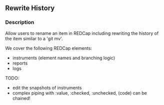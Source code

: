 ## Rewrite History

### Description

Allow users to rename an item in REDCap including rewriting the history of the item similar to a 'git mv'.

We cover the following REDCap elements:
- instruments (element names and branching logic)
- reports
- logs

TODO:
- edit the snapshots of instruments
- complex piping with :value, :checked, :unchecked, (code) can be chained!

